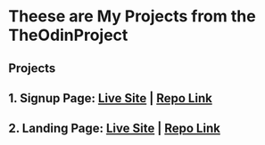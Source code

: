 # Theese are My Projects from the TheOdinProject

## Projects
## 1. Signup Page: [Live Site](https://cjpanda.github.io/signuppage/) | [Repo Link](https://github.com/cjpanda/signuppage)
## 2. Landing Page: [Live Site](https://cjpanda.github.io/landingpage/) | [Repo Link](https://github.com/cjpanda/landingpage)


